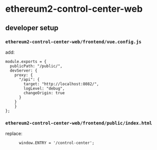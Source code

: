 # ethereum2-control-center-web

## developer setup
### `ethereum2-control-center-web/frontend/vue.config.js`

add:
```
module.exports = {
  publicPath: "/public/",
  devServer: {
    proxy: {
      "/api": {
        target: "http://localhost:8082/",
        logLevel: "debug",
        changeOrigin: true
      }
    }
    }
};
```

### `ethereum2-control-center-web/frontend/public/index.html`

replace:
```
      window.ENTRY = '/control-center';
```

